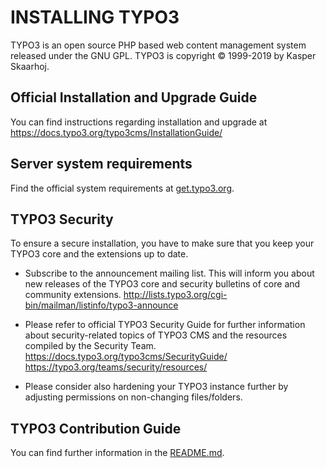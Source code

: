 INSTALLING TYPO3
================

TYPO3 is an open source PHP based web content management system released
under the GNU GPL. TYPO3 is copyright © 1999-2019 by Kasper Skaarhoj.

Official Installation and Upgrade Guide
---------------------------------------

You can find instructions regarding installation and upgrade at
https://docs.typo3.org/typo3cms/InstallationGuide/


Server system requirements
--------------------------

Find the official system requirements at [get.typo3.org](https://get.typo3.org/version/9#system-requirements).

TYPO3 Security
--------------

To ensure a secure installation, you have to make sure that you keep
your TYPO3 core and the extensions up to date.

* Subscribe to the announcement mailing list. This will inform you about
  new releases of the TYPO3 core and security bulletins of core and
  community extensions.
  http://lists.typo3.org/cgi-bin/mailman/listinfo/typo3-announce

* Please refer to official TYPO3 Security Guide for further information
  about security-related topics of TYPO3 CMS and the resources compiled
  by the Security Team. https://docs.typo3.org/typo3cms/SecurityGuide/
  https://typo3.org/teams/security/resources/

* Please consider also hardening your TYPO3 instance further by
  adjusting permissions on non-changing files/folders.

TYPO3 Contribution Guide
------------------------

You can find further information in the
[README.md](README.md#contributing).
